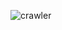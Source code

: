 
![crawler](https://user-images.githubusercontent.com/33678322/56878343-706d3a80-6a08-11e9-8fb1-310d020aa785.gif)
